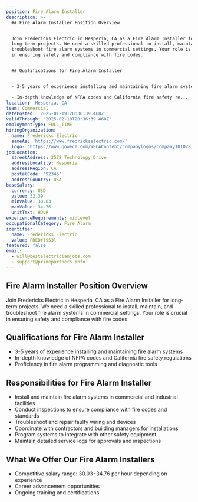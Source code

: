 ```yaml
---
position: Fire Alarm Installer
description: >-
  ## Fire Alarm Installer Position Overview


  Join Fredericks Electric in Hesperia, CA as a Fire Alarm Installer for
  long-term projects. We need a skilled professional to install, maintain, and
  troubleshoot fire alarm systems in commercial settings. Your role is crucial
  in ensuring safety and compliance with fire codes.


  ## Qualifications for Fire Alarm Installer


  - 3-5 years of experience installing and maintaining fire alarm systems

  - In-depth knowledge of NFPA codes and California fire safety re...
location: 'Hesperia, CA'
team: Commercial
datePosted: '2025-01-19T20:36:39.468Z'
validThrough: '2025-02-18T20:36:39.468Z'
employmentType: FULL_TIME
hiringOrganization:
  name: Fredericks Electric
  sameAs: 'https://www.fredrickselectric.com/'
  logo: 'https://www.goweca.com/WECAContent/companylogos/Company101078Image.png'
jobLocation:
  streetAddress: 3578 Technology Drive
  addressLocality: Hesperia
  addressRegion: CA
  postalCode: '92345'
  addressCountry: USA
baseSalary:
  currency: USD
  value: 32.39
  minValue: 30.03
  maxValue: 34.76
  unitText: HOUR
experienceRequirements: midLevel
occupationalCategory: Fire Alarm
identifier:
  name: Fredericks Electric
  value: FREDfl953l
featured: false
email:
  - will@bestelectricianjobs.com
  - support@primepartners.info
---
```




## Fire Alarm Installer Position Overview

Join Fredericks Electric in Hesperia, CA as a Fire Alarm Installer for long-term projects. We need a skilled professional to install, maintain, and troubleshoot fire alarm systems in commercial settings. Your role is crucial in ensuring safety and compliance with fire codes.

## Qualifications for Fire Alarm Installer

- 3-5 years of experience installing and maintaining fire alarm systems
- In-depth knowledge of NFPA codes and California fire safety regulations
- Proficiency in fire alarm programming and diagnostic tools

## Responsibilities for Fire Alarm Installer

- Install and maintain fire alarm systems in commercial and industrial facilities
- Conduct inspections to ensure compliance with fire codes and standards
- Troubleshoot and repair faulty wiring and devices
- Coordinate with contractors and building managers for installations
- Program systems to integrate with other safety equipment
- Maintain detailed service logs for approvals and inspections

## What We Offer Our Fire Alarm Installers

- Competitive salary range: $30.03-$34.76 per hour depending on experience
- Career advancement opportunities
- Ongoing training and certifications